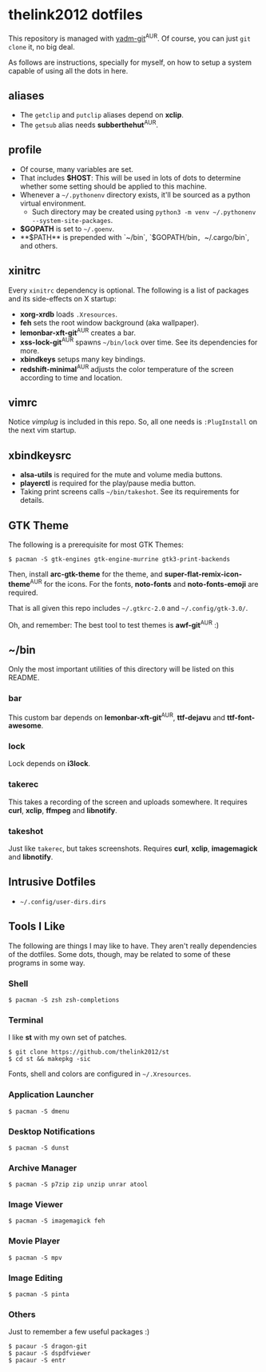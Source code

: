 # thelink2012 dotfiles

This repository is managed with [yadm-git](https://github.com/TheLocehiliosan/yadm)<sup>AUR</sup>. Of course, you can just `git clone` it, no big deal.

As follows are instructions, specially for myself, on how to setup a system capable of using all the dots in here.

## aliases

 - The `getclip` and `putclip` aliases depend on **xclip**.
 - The `getsub` alias needs **subberthehut**<sup>AUR</sup>.

## profile

 - Of course, many variables are set.
 - That includes **$HOST**: This will be used in lots of dots to determine whether some setting should be applied to this machine.
 - Whenever a `~/.pythonenv` directory exists, it'll be sourced as a python virtual environment.
   - Such directory may be created using `python3 -m venv ~/.pythonenv --system-site-packages`.
 - **$GOPATH** is set to `~/.goenv`.
 - **$PATH** is prepended with `~/bin`, `$GOPATH/bin`, `~/.cargo/bin`, and others.

## xinitrc

Every `xinitrc` dependency is optional. The following is a list of packages and its side-effects on X startup:

 - **xorg-xrdb** loads `.Xresources`.
 - **feh** sets the root window background (aka wallpaper).
 - **lemonbar-xft-git**<sup>AUR</sup> creates a bar.
 - **xss-lock-git**<sup>AUR</sup> spawns `~/bin/lock` over time. See its dependencies for more.
 - **xbindkeys** setups many key bindings.
 - **redshift-minimal**<sup>AUR</sup> adjusts the color temperature of the screen according to time and location.
 
## vimrc

Notice _vimplug_ is included in this repo. So, all one needs is `:PlugInstall` on the next vim startup.

## xbindkeysrc

 - **alsa-utils** is required for the mute and volume media buttons.
 - **playerctl** is required for the play/pause media button.
 - Taking print screens calls `~/bin/takeshot`. See its requirements for details.

## GTK Theme


The following is a prerequisite for most GTK Themes:

```
$ pacman -S gtk-engines gtk-engine-murrine gtk3-print-backends 
```

Then, install **arc-gtk-theme** for the theme, and **super-flat-remix-icon-theme**<sup>AUR</sup> for the icons. For the fonts, **noto-fonts** and **noto-fonts-emoji** are required.

That is all given this repo includes `~/.gtkrc-2.0` and `~/.config/gtk-3.0/`. 

Oh, and remember: The best tool to test themes is **awf-git**<sup>AUR</sup> :)

## ~/bin

Only the most important utilities of this directory will be listed on this README.

### bar

This custom bar depends on **lemonbar-xft-git**<sup>AUR</sup>, **ttf-dejavu** and **ttf-font-awesome**.

### lock

Lock depends on **i3lock**.

### takerec

This takes a recording of the screen and uploads somewhere. It requires **curl**, **xclip**, **ffmpeg** and **libnotify**.

### takeshot

Just like `takerec`, but takes screenshots. Requires **curl**, **xclip**, **imagemagick** and **libnotify**.

## Intrusive Dotfiles

 - `~/.config/user-dirs.dirs`

## Tools I Like

The following are things I may like to have. They aren't really dependencies of the dotfiles. Some dots, though, may be related to some of these programs in some way.

### Shell

```
$ pacman -S zsh zsh-completions
```

### Terminal

I like **st** with my own set of patches.

```
$ git clone https://github.com/thelink2012/st
$ cd st && makepkg -sic
```

Fonts, shell and colors are configured in `~/.Xresources`.

### Application Launcher

```
$ pacman -S dmenu
```

### Desktop Notifications

```
$ pacman -S dunst
```

### Archive Manager

```
$ pacman -S p7zip zip unzip unrar atool
```

### Image Viewer

```
$ pacman -S imagemagick feh
```

### Movie Player

```
$ pacman -S mpv
```

### Image Editing

```
$ pacman -S pinta
```

### Others

Just to remember a few useful packages :)

```
$ pacaur -S dragon-git
$ pacaur -S dspdfviewer
$ pacaur -S entr
```

